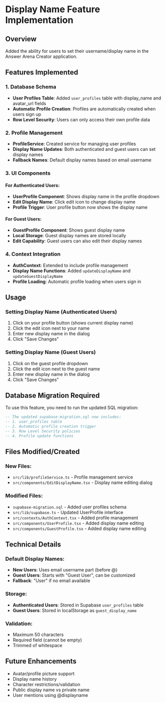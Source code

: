 # Display Name Feature Implementation

## Overview
Added the ability for users to set their username/display name in the Answer Arena Creator application.

## Features Implemented

### 1. Database Schema
- **User Profiles Table**: Added `user_profiles` table with display_name and avatar_url fields
- **Automatic Profile Creation**: Profiles are automatically created when users sign up
- **Row Level Security**: Users can only access their own profile data

### 2. Profile Management
- **ProfileService**: Created service for managing user profiles
- **Display Name Updates**: Both authenticated and guest users can set display names
- **Fallback Names**: Default display names based on email username

### 3. UI Components

#### For Authenticated Users:
- **UserProfile Component**: Shows display name in the profile dropdown
- **Edit Display Name**: Click edit icon to change display name
- **Profile Trigger**: User profile button now shows the display name

#### For Guest Users:
- **GuestProfile Component**: Shows guest display name
- **Local Storage**: Guest display names are stored locally
- **Edit Capability**: Guest users can also edit their display names

### 4. Context Integration
- **AuthContext**: Extended to include profile management
- **Display Name Functions**: Added `updateDisplayName` and `updateGuestDisplayName`
- **Profile Loading**: Automatic profile loading when users sign in

## Usage

### Setting Display Name (Authenticated Users)
1. Click on your profile button (shows current display name)
2. Click the edit icon next to your name
3. Enter new display name in the dialog
4. Click "Save Changes"

### Setting Display Name (Guest Users)
1. Click on the guest profile dropdown
2. Click the edit icon next to the guest name
3. Enter new display name in the dialog
4. Click "Save Changes"

## Database Migration Required

To use this feature, you need to run the updated SQL migration:

```sql
-- The updated supabase-migration.sql now includes:
-- 1. user_profiles table
-- 2. Automatic profile creation trigger
-- 3. Row Level Security policies
-- 4. Profile update functions
```

## Files Modified/Created

### New Files:
- `src/lib/profileService.ts` - Profile management service
- `src/components/EditDisplayName.tsx` - Display name editing dialog

### Modified Files:
- `supabase-migration.sql` - Added user profiles schema
- `src/lib/supabase.ts` - Updated UserProfile interface
- `src/contexts/AuthContext.tsx` - Added profile management
- `src/components/UserProfile.tsx` - Added display name editing
- `src/components/GuestProfile.tsx` - Added display name editing

## Technical Details

### Default Display Names:
- **New Users**: Uses email username part (before @)
- **Guest Users**: Starts with "Guest User", can be customized
- **Fallback**: "User" if no email available

### Storage:
- **Authenticated Users**: Stored in Supabase `user_profiles` table
- **Guest Users**: Stored in localStorage as `guest_display_name`

### Validation:
- Maximum 50 characters
- Required field (cannot be empty)
- Trimmed of whitespace

## Future Enhancements
- Avatar/profile picture support
- Display name history
- Character restrictions/validation
- Public display name vs private name
- User mentions using @displayname
